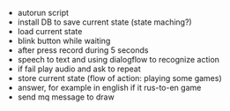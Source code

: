 * autorun script
* install DB to save current state (state maching?)
* load current state
* blink button while waiting
* after press record during 5 seconds
* speech to text and using dialogflow to recognize action
* if fail play audio and ask to repeat
* store current state (flow of action: playing some games)
* answer, for example in english if it rus-to-en game
* send mq message to draw